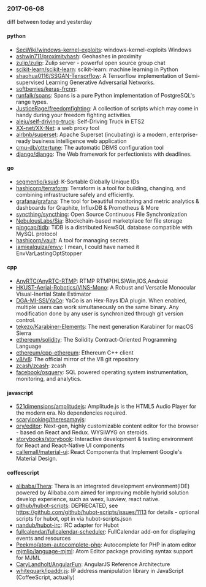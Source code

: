 ### 2017-06-08
diff between today and yesterday

#### python
* [SecWiki/windows-kernel-exploits](https://github.com/SecWiki/windows-kernel-exploits): windows-kernel-exploits Windows
* [ashwin711/proximityhash](https://github.com/ashwin711/proximityhash): Geohashes in proximity
* [zulip/zulip](https://github.com/zulip/zulip): Zulip server - powerful open source group chat
* [scikit-learn/scikit-learn](https://github.com/scikit-learn/scikit-learn): scikit-learn: machine learning in Python
* [shaohua0116/SSGAN-Tensorflow](https://github.com/shaohua0116/SSGAN-Tensorflow): A Tensorflow implementation of Semi-supervised Learning Generative Adversarial Networks.
* [softberries/keras-frcnn](https://github.com/softberries/keras-frcnn): 
* [runfalk/spans](https://github.com/runfalk/spans): Spans is a pure Python implementation of PostgreSQL's range types.
* [JusticeRage/freedomfighting](https://github.com/JusticeRage/freedomfighting): A collection of scripts which may come in handy during your freedom fighting activities.
* [aleju/self-driving-truck](https://github.com/aleju/self-driving-truck): Self-Driving Truck in ETS2
* [XX-net/XX-Net](https://github.com/XX-net/XX-Net): a web proxy tool
* [airbnb/superset](https://github.com/airbnb/superset): Apache Superset (incubating) is a modern, enterprise-ready business intelligence web application
* [cmu-db/ottertune](https://github.com/cmu-db/ottertune): The automatic DBMS configuration tool
* [django/django](https://github.com/django/django): The Web framework for perfectionists with deadlines.

#### go
* [segmentio/ksuid](https://github.com/segmentio/ksuid): K-Sortable Globally Unique IDs
* [hashicorp/terraform](https://github.com/hashicorp/terraform): Terraform is a tool for building, changing, and combining infrastructure safely and efficiently.
* [grafana/grafana](https://github.com/grafana/grafana): The tool for beautiful monitoring and metric analytics & dashboards for Graphite, InfluxDB & Prometheus & More
* [syncthing/syncthing](https://github.com/syncthing/syncthing): Open Source Continuous File Synchronization
* [NebulousLabs/Sia](https://github.com/NebulousLabs/Sia): Blockchain-based marketplace for file storage
* [pingcap/tidb](https://github.com/pingcap/tidb): TiDB is a distributed NewSQL database compatible with MySQL protocol
* [hashicorp/vault](https://github.com/hashicorp/vault): A tool for managing secrets.
* [jamiealquiza/envy](https://github.com/jamiealquiza/envy): I mean, I could have named it EnvVarLastingOptStopper

#### cpp
* [AnyRTC/AnyRTC-RTMP](https://github.com/AnyRTC/AnyRTC-RTMP): RTMP RTMP(HLS)Win,IOS,Android
* [HKUST-Aerial-Robotics/VINS-Mono](https://github.com/HKUST-Aerial-Robotics/VINS-Mono): A Robust and Versatile Monocular Visual-Inertial State Estimator
* [DGA-MI-SSI/YaCo](https://github.com/DGA-MI-SSI/YaCo): YaCo is an Hex-Rays IDA plugin. When enabled, multiple users can work simultaneously on the same binary. Any modification done by any user is synchronized through git version control.
* [tekezo/Karabiner-Elements](https://github.com/tekezo/Karabiner-Elements): The next generation Karabiner for macOS Sierra
* [ethereum/solidity](https://github.com/ethereum/solidity): The Solidity Contract-Oriented Programming Language
* [ethereum/cpp-ethereum](https://github.com/ethereum/cpp-ethereum): Ethereum C++ client
* [v8/v8](https://github.com/v8/v8): The official mirror of the V8 git repository
* [zcash/zcash](https://github.com/zcash/zcash): zcash
* [facebook/osquery](https://github.com/facebook/osquery): SQL powered operating system instrumentation, monitoring, and analytics.

#### javascript
* [521dimensions/amplitudejs](https://github.com/521dimensions/amplitudejs): Amplitude.js is the HTML5 Audio Player for the modern era. No dependencies required.
* [scarylooking/theresamayjs](https://github.com/scarylooking/theresamayjs): 
* [ory/editor](https://github.com/ory/editor): Next-gen, highly customizable content editor for the browser - based on React and Redux. WYSIWYG on steroids.
* [storybooks/storybook](https://github.com/storybooks/storybook):  Interactive development & testing environment for React and React-Native UI components
* [callemall/material-ui](https://github.com/callemall/material-ui): React Components that Implement Google's Material Design.

#### coffeescript
* [alibaba/Thera](https://github.com/alibaba/Thera): Thera is an integrated development environment(IDE) powered by Alibaba.com aimed for improving mobile hybrid solution develop experience, such as weex, luaview, react native.
* [github/hubot-scripts](https://github.com/github/hubot-scripts): DEPRECATED, see https://github.com/github/hubot-scripts/issues/1113 for details - optional scripts for hubot, opt in via hubot-scripts.json
* [nandub/hubot-irc](https://github.com/nandub/hubot-irc): IRC adapter for Hubot
* [fullcalendar/fullcalendar-scheduler](https://github.com/fullcalendar/fullcalendar-scheduler): FullCalendar add-on for displaying events and resources
* [Peekmo/atom-autocomplete-php](https://github.com/Peekmo/atom-autocomplete-php): Autocomplete for PHP in atom editor
* [mjmlio/language-mjml](https://github.com/mjmlio/language-mjml): Atom Editor package providing syntax support for MJML
* [CaryLandholt/AngularFun](https://github.com/CaryLandholt/AngularFun): AngularJS Reference Architecture
* [whitequark/ipaddr.js](https://github.com/whitequark/ipaddr.js): IP address manipulation library in JavaScript (CoffeeScript, actually)
